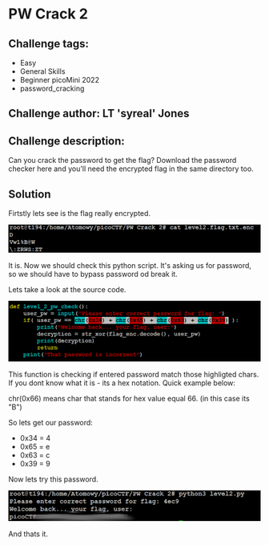 # PW Crack 2
## Challenge tags:
- Easy
- General Skills
- Beginner picoMini 2022
- password_cracking

## Challenge author: LT 'syreal' Jones
## Challenge description:
Can you crack the password to get the flag?
Download the password checker here and you'll need the encrypted flag in the same directory too.


## Solution
Firtstly lets see is the flag really encrypted. 

![image missing?](./content/PW_Crack_2_01.png)

It is. Now we should check this python script. It's asking us for password, so we should have to bypass password od break it. 

Lets take a look at the source code.

![image missing?](./content/PW_Crack_2_02.png)

This function is checking if entered password match those highligted chars. If you dont know what it is - its a hex notation. Quick example below:

chr(0x66) means char that stands for hex value equal 66. (in this case its "B")

So lets get our password:
 - 0x34 = 4
 - 0x65 = e
 - 0x63 = c
 - 0x39 = 9

Now lets try this password.

![image missing?](./content/PW_Crack_2_03.png)

And thats it.

